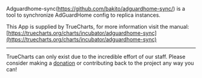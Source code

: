 Adguardhome-sync(https://github.com/bakito/adguardhome-sync/) is a tool to synchronize AdGuardHome config to replica instances.

This App is supplied by TrueCharts, for more information visit the manual: [https://truecharts.org/charts/incubator/adguardhome-sync](https://truecharts.org/charts/incubator/adguardhome-sync)

---

TrueCharts can only exist due to the incredible effort of our staff.
Please consider making a [donation](https://truecharts.org/about/sponsor) or contributing back to the project any way you can!
